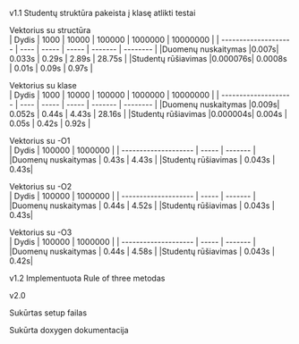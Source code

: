  v1.1
 Studentų struktūra pakeista į klasę atlikti testai
 
 Vektorius su structūra<br>
| Dydis                | 1000 | 10000 | 100000 | 1000000 | 10000000 |
| -------------------- | ---- | ----- | ----- | ------- | -------- |
|Duomenų nuskaitymas   |0.007s| 0.033s | 0.29s | 2.89s | 28.75s |
|Studentų rūšiavimas   |0.000076s| 0.0008s | 0.01s | 0.09s | 0.97s |

Vektorius su klase<br>
| Dydis                | 1000 | 10000 | 100000 | 1000000 | 10000000 |
| -------------------- | ---- | ----- | ----- | ------- | -------- |
|Duomenų nuskaitymas   |0.009s| 0.052s | 0.44s | 4.43s | 28.16s |
|Studentų rūšiavimas   |0.000004s| 0.004s | 0.05s | 0.42s | 0.92s |

Vektorius su -O1<br>
| Dydis                | 100000 | 1000000 |
| -------------------- | ----- | ------- | 
|Duomenų nuskaitymas   | 0.43s | 4.43s |
|Studentų rūšiavimas   | 0.043s | 0.43s|

Vektorius su -O2<br>
| Dydis                | 100000 | 1000000 |
| -------------------- | ----- | ------- | 
|Duomenų nuskaitymas   | 0.44s | 4.52s |
|Studentų rūšiavimas   | 0.043s | 0.43s|

Vektorius su -O3<br>
| Dydis                | 100000 | 1000000 |
| -------------------- | ----- | ------- | 
|Duomenų nuskaitymas   | 0.44s | 4.58s |
|Studentų rūšiavimas   | 0.043s | 0.42s|

v1.2
Implementuota Rule of three metodas

v2.0

Sukūrtas setup failas

Sukūrta doxygen dokumentacija
